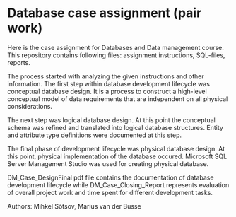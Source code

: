 # Database case assignment (pair work)
Here is the case assignment for Databases and Data management course. This repository contains following files: assignment instructions, SQL-files, reports. 

The process started with analyzing the given instructions and other information. The first step within database development lifecycle was conceptual database design. It is a process to construct a high-level conceptual model of data requirements that are independent on all physical considerations. 

The next step was logical database design. At this point the conceptual schema was refined and translated into logical database structures. Entity and attribute type definitions were documented at this step.

The final phase of development lifecycle was physical database design. At this point, physical implementation of the database occured. Microsoft SQL Server Management Studio was used for creating physical database.

DM_Case_DesignFinal pdf file contains the documentation of database development lifecycle while DM_Case_Closing_Report represents evaluation of overall project work and time spent for different development tasks.

Authors: Mihkel Sõtsov, Marius van der Busse
